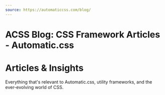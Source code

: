 ```yaml
---
source: https://automaticcss.com/blog/
---
```


# ACSS Blog: CSS Framework Articles - Automatic.css

# Articles & Insights

Everything that's relevant to Automatic.css, utility frameworks, and the ever-evolving world of CSS.

